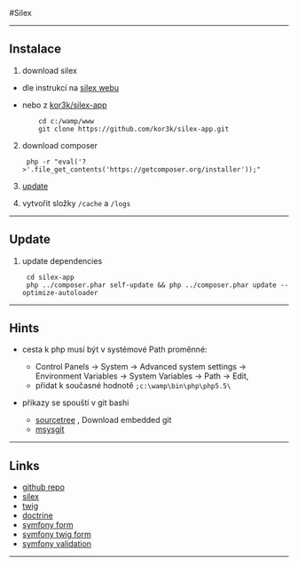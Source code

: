 #Silex

-----------

## Instalace

1. download silex

  - dle instrukcí na [silex webu](http://silex.sensiolabs.org/download)
  - nebo z [kor3k/silex-app](https://github.com/kor3k/silex-app)

            cd c:/wamp/www
            git clone https://github.com/kor3k/silex-app.git

2. download composer

        php -r "eval('?>'.file_get_contents('https://getcomposer.org/installer'));"

3. [update](#update)

4. vytvořit složky `/cache` a `/logs`

-----------

<a name="update"></a>
## Update
1. update dependencies

        cd silex-app
        php ../composer.phar self-update && php ../composer.phar update --optimize-autoloader
  
-----------

## Hints

- cesta k php musí být v systémové Path proměnné:
   - Control Panels -> System -> Advanced system settings -> Environment Variables -> System Variables -> Path -> Edit,
   - přidat k současné hodnotě `;c:\wamp\bin\php\php5.5\`

- příkazy se spouští v git bashi
   - [sourcetree](http://www.sourcetreeapp.com/download/) , Download embedded git
   - [msysgit](http://code.google.com/p/msysgit/downloads/list)

-----------

## Links

 - [github repo](http://github.com/fabpot/Silex)
 - [silex](http://silex.sensiolabs.org/)
 - [twig](http://twig.sensiolabs.org/)
 - [doctrine](http://www.doctrine-project.org/)
 - [symfony form](http://symfony.com/doc/current/reference/forms/types.html)
 - [symfony twig form](http://symfony.com/doc/current/reference/forms/twig_reference.html)
 - [symfony validation](http://symfony.com/doc/current/reference/constraints.html)

-----------


